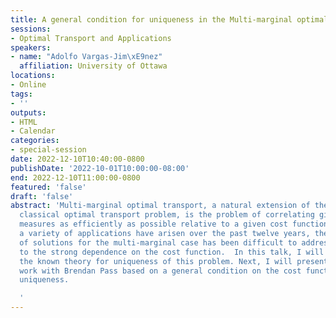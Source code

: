 ```yaml
---
title: A general condition for uniqueness in the Multi-marginal optimal transport
sessions:
- Optimal Transport and Applications
speakers:
- name: "Adolfo Vargas-Jim\xE9nez"
  affiliation: University of Ottawa
locations:
- Online
tags:
- ''
outputs:
- HTML
- Calendar
categories:
- special-session
date: 2022-12-10T10:40:00-0800
publishDate: '2022-10-01T10:00:00-08:00'
end: 2022-12-10T11:00:00-0800
featured: 'false'
draft: 'false'
abstract: 'Multi-marginal optimal transport, a natural extension of the well-known
  classical optimal transport problem, is the problem of correlating given probability
  measures as efficiently as possible relative to a given cost function. Although
  a variety of applications have arisen over the past twelve years, the structure
  of solutions for the multi-marginal case has been difficult to address, mainly due
  to the strong dependence on the cost function.  In this talk, I will briefly outline
  the known theory for uniqueness of this problem. Next, I will present a recent joint
  work with Brendan Pass based on a general condition on the cost function that provides
  uniqueness.

  '
---
```

